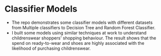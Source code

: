 # Classifier Models
- The repo demonstrates some classifier models with different datasets from Multiple classifiers to Decision Tree and Random Forest Classifier.
- I built some models using similar techniques at work to understand childrenswear shoppers' shopping behaviour. The result shows that the spend on ready-to-wear and shoes are highly associated with the likelihood of purchasing childrenswear.
